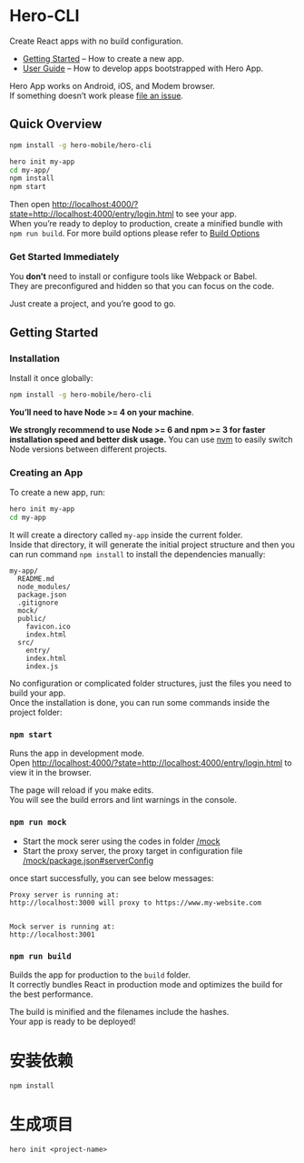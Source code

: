 # Hero-CLI

Create React apps with no build configuration.

* [Getting Started](#getting-started) – How to create a new app.
* [User Guide](https://github.com/facebookincubator/create-react-app/blob/master/packages/react-scripts/template/README.md) – How to develop apps bootstrapped with Hero App.

Hero App works on Android, iOS, and Modem browser.<br>
If something doesn’t work please [file an issue](https://github.com/hero-mobile/hero-cli/issues/new).

## Quick Overview

```sh
npm install -g hero-mobile/hero-cli

hero init my-app
cd my-app/
npm install
npm start
```

Then open [http://localhost:4000/?state=http://localhost:4000/entry/login.html](http://localhost:4000/?state=http://localhost:4000/entry/login.html) to see your app.<br>
When you’re ready to deploy to production, create a minified bundle with `npm run build`. For more build options please refer to [Build Options](https://hero-mobile.github.io/docs/build-options)

### Get Started Immediately

You **don’t** need to install or configure tools like Webpack or Babel.<br>
They are preconfigured and hidden so that you can focus on the code.

Just create a project, and you’re good to go.

## Getting Started


### Installation

Install it once globally:

```sh
npm install -g hero-mobile/hero-cli
```

**You’ll need to have Node >= 4 on your machine**.

**We strongly recommend to use Node >= 6 and npm >= 3 for faster installation speed and better disk usage.** You can use [nvm](https://github.com/creationix/nvm#usage) to easily switch Node versions between different projects.

### Creating an App

To create a new app, run:

```sh
hero init my-app
cd my-app
```

It will create a directory called `my-app` inside the current folder.<br>
Inside that directory, it will generate the initial project structure and then you can run command `npm install` to install the dependencies manually:

```
my-app/
  README.md
  node_modules/
  package.json
  .gitignore
  mock/
  public/
    favicon.ico
    index.html
  src/
    entry/
    index.html
    index.js
```

No configuration or complicated folder structures, just the files you need to build your app.<br>
Once the installation is done, you can run some commands inside the project folder:

### `npm start`

Runs the app in development mode.<br>
Open [http://localhost:4000/?state=http://localhost:4000/entry/login.html](http://localhost:4000/?state=http://localhost:4000/entry/login.html) to view it in the browser.

The page will reload if you make edits.<br>
You will see the build errors and lint warnings in the console.

### `npm run mock`

* Start the mock serer using the codes in folder [/mock](https://github.com/hero-mobile/hero-cli/tree/master/template/mock)
* Start the proxy server, the proxy target in configuration file [/mock/package.json#serverConfig](https://github.com/hero-mobile/hero-cli/blob/master/template/mock/package.json)

once start successfully, you can see below messages:
```
Proxy server is running at:
http://localhost:3000 will proxy to https://www.my-website.com


Mock server is running at:
http://localhost:3001
```

### `npm run build`

Builds the app for production to the `build` folder.<br>
It correctly bundles React in production mode and optimizes the build for the best performance.

The build is minified and the filenames include the hashes.<br>
Your app is ready to be deployed!

# 安装依赖
`npm install`

# 生成项目
`hero init <project-name>`
